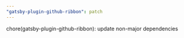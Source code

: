 ```yaml
---
"gatsby-plugin-github-ribbon": patch
---
```


chore(gatsby-plugin-github-ribbon): update non-major dependencies
